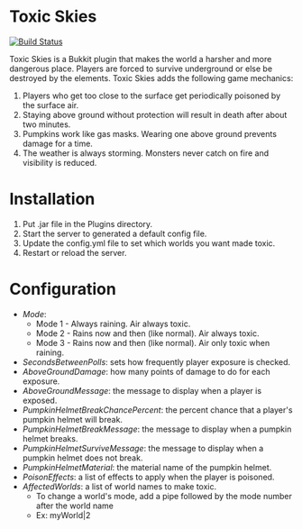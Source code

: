 Toxic Skies
===========

[![Build Status](https://travis-ci.org/zarlo/ToxicSkies.svg?branch=master)](https://travis-ci.org/zarlo/ToxicSkies)

Toxic Skies is a Bukkit plugin that makes the world a harsher and more dangerous place. Players are forced to survive underground or else be destroyed by the elements. Toxic Skies adds the following game mechanics:

1. Players who get too close to the surface get periodically poisoned by the surface air.
2. Staying above ground without protection will result in death after about two minutes.
3. Pumpkins work like gas masks. Wearing one above ground prevents damage for a time.
4. The weather is always storming. Monsters never catch on fire and visibility is reduced.

Installation
============
1. Put .jar file in the Plugins directory.
2. Start the server to generated a default config file.
3. Update the config.yml file to set which worlds you want made toxic.
4. Restart or reload the server.

Configuration
=============
* _Mode_:
  * Mode 1 - Always raining. Air always toxic.
  * Mode 2 - Rains now and then (like normal). Air always toxic.
  * Mode 3 - Rains now and then (like normal). Air only toxic when raining.
* _SecondsBetweenPolls_: sets how frequently player exposure is checked.
* _AboveGroundDamage_: how many points of damage to do for each exposure.
* _AboveGroundMessage_: the message to display when a player is exposed.
* _PumpkinHelmetBreakChancePercent_: the percent chance that a player's pumpkin helmet will break.
* _PumpkinHelmetBreakMessage_: the message to display when a pumpkin helmet breaks.
* _PumpkinHelmetSurviveMessage_: the message to display when a pumpkin helmet does not break.
* _PumpkinHelmetMaterial_: the material name of the pumpkin helmet.
* _PoisonEffects_: a list of effects to apply when the player is poisoned.
* _AffectedWorlds_: a list of world names to make toxic.
  * To change a world's mode, add a pipe followed by the mode number after the world name
  * Ex: myWorld|2
